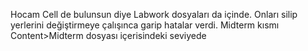 Hocam Cell de bulunsun diye Labwork dosyaları da içinde. Onları silip yerlerini değiştirmeye çalışınca garip hatalar verdi.
Midterm kısmı Content>Midterm dosyası içerisindeki seviyede
